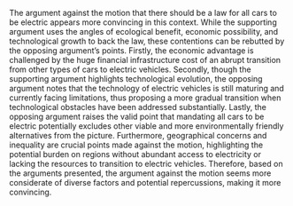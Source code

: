 The argument against the motion that there should be a law for all cars to be electric appears more convincing in this context. While the supporting argument uses the angles of ecological benefit, economic possibility, and technological growth to back the law, these contentions can be rebutted by the opposing argument’s points. Firstly, the economic advantage is challenged by the huge financial infrastructure cost of an abrupt transition from other types of cars to electric vehicles. Secondly, though the supporting argument highlights technological evolution, the opposing argument notes that the technology of electric vehicles is still maturing and currently facing limitations, thus proposing a more gradual transition when technological obstacles have been addressed substantially. Lastly, the opposing argument raises the valid point that mandating all cars to be electric potentially excludes other viable and more environmentally friendly alternatives from the picture. Furthermore, geographical concerns and inequality are crucial points made against the motion, highlighting the potential burden on regions without abundant access to electricity or lacking the resources to transition to electric vehicles. Therefore, based on the arguments presented, the argument against the motion seems more considerate of diverse factors and potential repercussions, making it more convincing.